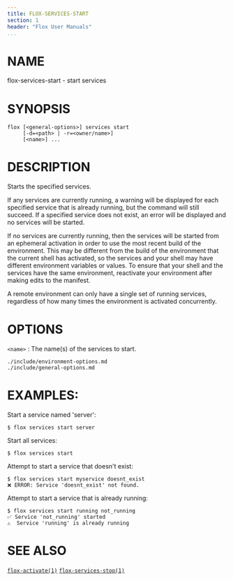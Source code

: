 ```yaml
---
title: FLOX-SERVICES-START
section: 1
header: "Flox User Manuals"
...
```


# NAME

flox-services-start - start services

# SYNOPSIS

```
flox [<general-options>] services start
     [-d=<path> | -r=<owner/name>]
     [<name>] ...
```

# DESCRIPTION

Starts the specified services.

If any services are currently running, a warning will be displayed for each
specified service that is already running, but the command will still succeed.
If a specified service does not exist, an error will be displayed and no services
will be started.

If no services are currently running, then the services will be started from an
ephemeral activation in order to use the most recent build of the environment.
This may be different from the build of the environment that the current shell
has activated, so the services and your shell may have different environment
variables or values. To ensure that your shell and the services have the same
environment, reactivate your environment after making edits to the manifest.

A remote environment can only have a single set of running services, regardless
of how many times the environment is activated concurrently.

# OPTIONS

`<name>`
:   The name(s) of the services to start.

```{.include}
./include/environment-options.md
./include/general-options.md
```

# EXAMPLES:

Start a service named 'server':

```
$ flox services start server
```

Start all services:

```
$ flox services start
```

Attempt to start a service that doesn't exist:
```
$ flox services start myservice doesnt_exist
❌ ERROR: Service 'doesnt_exist' not found.
```

Attempt to start a service that is already running:
```
$ flox services start running not_running
✅ Service 'not_running' started
⚠️  Service 'running' is already running
```

# SEE ALSO
[`flox-activate(1)`](./flox-activate.md)
[`flox-services-stop(1)`](./flox-services-stop.md)
